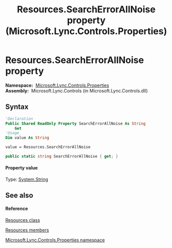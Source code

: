 ﻿---
title: Resources.SearchErrorAllNoise property  (Microsoft.Lync.Controls.Properties)
TOCTitle: 'SearchErrorAllNoise property '
ms:assetid: P:Microsoft.Lync.Controls.Properties.Resources.SearchErrorAllNoise_DI_3_UC_OCS14MrefLyncWPF
ms:mtpsurl: https://msdn.microsoft.com/en-us/library/microsoft.lync.controls.properties.resources.searcherrorallnoise_di_3_uc_ocs14mreflyncwpf(v=office.15)
ms:contentKeyID: 48590491
ms.date: 07/28/2014
mtps_version: v=office.15
f1_keywords:
- Microsoft.Lync.Controls.Properties.Resources.SearchErrorAllNoise
dev_langs:
- CSharp
- JScript
- VB
- other
---

# Resources.SearchErrorAllNoise property

**Namespace:**  [Microsoft.Lync.Controls.Properties](microsoft-lync-controls-properties-namespace_1.md)  
**Assembly:**  Microsoft.Lync.Controls (in Microsoft.Lync.Controls.dll)

## Syntax

``` vb
'Declaration
Public Shared ReadOnly Property SearchErrorAllNoise As String
    Get
'Usage
Dim value As String

value = Resources.SearchErrorAllNoise
```

``` csharp
public static string SearchErrorAllNoise { get; }
```

#### Property value

Type: [System.String](http://msdn2.microsoft.com/en-us/library/s1wwdcbf)  

## See also

#### Reference

[Resources class](resources-class-microsoft-lync-controls-properties_1.md)

[Resources members](resources-members-microsoft-lync-controls-properties_1.md)

[Microsoft.Lync.Controls.Properties namespace](microsoft-lync-controls-properties-namespace_1.md)

